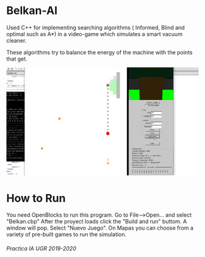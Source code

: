 # Belkan-AI
Used C++ for implementing searching algorithms 
( Informed, Blind and optimal such as A*) in a video-game which simulates a smart vacuum cleaner.

These algorithms try to balance the energy of the machine with the points that get.

![](Belkan.gif)

# How to Run

You need OpenBlocks to run this program. Go to File-->Open... and select "Belkan.cbp" 
After the proyect loads click the "Build and run" buttom.
A window will pop. Select "Nuevo Juego".
On Mapas you can choose from a variety of pre-built games to run the simulation.


<h6>Practica IA UGR 2019-2020<h6>
